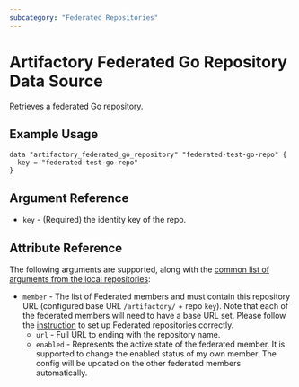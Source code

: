 ```yaml
---
subcategory: "Federated Repositories"
---
```

# Artifactory Federated Go Repository Data Source

Retrieves a federated Go repository.

## Example Usage

```hcl
data "artifactory_federated_go_repository" "federated-test-go-repo" {
  key = "federated-test-go-repo"
}
```

## Argument Reference

* `key` - (Required) the identity key of the repo.

## Attribute Reference
The following arguments are supported, along with the [common list of arguments from the local repositories](local.md):

* `member` - The list of Federated members and must contain this repository URL (configured base URL
  `/artifactory/` + repo `key`). Note that each of the federated members will need to have a base URL set.
  Please follow the [instruction](https://www.jfrog.com/confluence/display/JFROG/Working+with+Federated+Repositories#WorkingwithFederatedRepositories-SettingUpaFederatedRepository)
  to set up Federated repositories correctly.
  * `url` - Full URL to ending with the repository name.
  * `enabled` - Represents the active state of the federated member. It is supported to change the enabled
    status of my own member. The config will be updated on the other federated members automatically.
